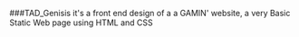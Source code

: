 ###TAD_Genisis
it's a front end design of a a GAMIN' website, a very Basic Static Web page using HTML and CSS 
